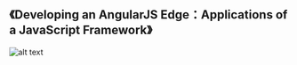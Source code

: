 《Developing an AngularJS Edge：Applications of a JavaScript Framework》
---
![alt text]('./images/0-1.png')
